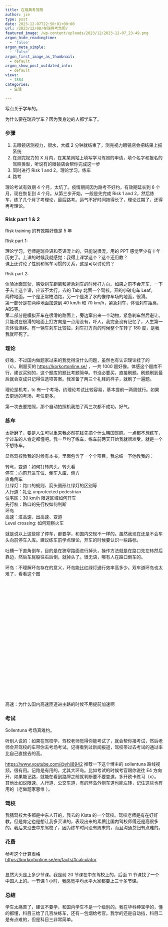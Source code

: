 ```yaml
---
title: 在瑞典考驾照
author: jie
type: post
date: 2023-12-07T22:50:01+00:00
url: /2023/12/08/在瑞典考驾照/
featured_image: /wp-content/uploads/2023/12/2023-12-07_23-49.png
argon_hide_readingtime:
  - 'false'
argon_meta_simple:
  - 'false'
argon_first_image_as_thumbnail:
  - default
argon_show_post_outdated_info:
  - default
views:
  - 1884
categories:
  - 生活

---
```

写点关于学车的。

为什么要在瑞典学车？因为我身边的人都学车了。

### 步骤

  1. 去眼镜店测视力，很水，大概 2 分钟就结束了，测完视力眼镜店会把结果上报系统
  2. 在测完视力的 X 月内，在某某网站上填写学习驾照的申请，填个名字和报名的驾照类型，听说有的眼镜店会帮你完成这一步
  3. 同时进行 Risk 1 and 2，理论学习，练车
  4. 路考

理论考试有效期 4 个月，太坑了。疫情期间因为路考不好约，有效期延长到 6 个月，现在恢复到 4 个月。从第三步开始，一般是先完成 Risk 1 and 2，然后练车，练了几个月了考理论，最后路考。运气不好时间拖得长了，理论过期了，还得再考理论。

### Risk part 1 & 2

Risk training 的有效期好像是 5 年

Risk part 1:

理论学习，老师是瑞典语和英语混上的，只能说很混，用的 PPT 感觉至少有十年历史了。上课的时候我就感觉：我得上课学这个？这个还用教？  
课上还讨论了性别和驾车习惯的关系，这是可以讨论的？

Risk part 2:

体验冰面驾驶，感受刹车距离和紧急刹车的时候打方向。如果之前不会开车，一下子去上这个课，应该不太行。去的 Taby 北面一个驾校。开的小破电车 Leaf。  
两种地面，一个是正常柏油路，另一个是泼了水的像停车场的地面，很滑。  
第一部分是在两种地面加速到 40 km/h 和 70 km/h，紧急刹车，体验刹车距离，ABS等。  
第二部分是模拟开车在很滑的路面上，旁边窜出来一个动物，紧急刹车然后避让。只能说在很滑的地面上打方向是一点用没有，吓人，我完全没有记忆了，人生第一次体验漂移。有一辆车刹车比较拉，刹车打方向的时候整个车转了 180 度，是我我就吓死了。

### 理论

好难，不过国内做题家过来的我觉得没什么问题，虽然也有认识理论挂了的（x）。刷题买的 <https://korkortonline.se/> ，一共 1000 题好像。体感这个题库不行，建议买别的，这个题库的题比考题简单。书没必要买，直接刷题。刷题刷到最后就会变成只记得住选项答案。我准备了两三个礼拜的样子，就刷了一遍题。

理论是机考，tc 有一个考场，约理论考试比较容易，基本提前一两周就行。如果去更远的考场，考位更多。

第一次去要拍照，那个自动拍照机我拍了两三次都不成功，好气。

### 练车

太折磨了，要是人生可以重来我必然花钱先搞个什么韩国驾照。一点都不想练车，学过车的人肯定都懂吧。我一旦约了练车，练车前两天开始我就很难受，就是一个不想练车。

显然驾校教我的时候有本书，里面包含了一个个项目，我总结一下他教我的：

转弯，变道：如何打转向头，转头看  
停车：向前开进车位、倒车入库、侧方  
直角倒车  
红绿灯：路口的规则、箭头圆形红绿灯的区别等  
人行道：礼让 unprotected pedestrian  
住宅区：30 km/h 限速区域如何开车  
先行权：路口的先行权如何判断  
环岛  
高速：进高速、出高速、变道  
Level crossing: 如何观察火车

就是说以上这些除了停车，都要学，和国内交规不一样的。虽然我现在还是不会车头向前停车入库。建议练车前学点理论，开车的时候要认识一些路标。

吐槽一下直角倒车，目的是在狭窄路面进行掉头，操作方法就是在路口先左转然后靠边，然后车屁股往右后倒，就掉头了。很无语，哪有人在路口倒车的。

环岛：不理解环岛存在的意义，环岛能比红绿灯通行效率高多少。双车道环岛也太难了，看看这个图

<div class="wp-block-image">
  <figure class="aligncenter size-large is-resized">
  
  <div class='fancybox-wrapper lazyload-container-unload' data-fancybox='post-images' href='https://apodized.com/wp-content/uploads/2023/12/Image_1701986934602__01-1024x735.jpg'>
    <img class="lazyload lazyload-style-1" src="data:image/svg+xml;base64,PCEtLUFyZ29uTG9hZGluZy0tPgo8c3ZnIHdpZHRoPSIxIiBoZWlnaHQ9IjEiIHhtbG5zPSJodHRwOi8vd3d3LnczLm9yZy8yMDAwL3N2ZyIgc3Ryb2tlPSIjZmZmZmZmMDAiPjxnPjwvZz4KPC9zdmc+"  loading="lazy" data-original="https://apodized.com/wp-content/uploads/2023/12/Image_1701986934602__01-1024x735.jpg" src="data:image/png;base64,iVBORw0KGgoAAAANSUhEUgAAAAEAAAABCAYAAAAfFcSJAAAAAXNSR0IArs4c6QAAAARnQU1BAACxjwv8YQUAAAAJcEhZcwAADsQAAA7EAZUrDhsAAAANSURBVBhXYzh8+PB/AAffA0nNPuCLAAAAAElFTkSuQmCC" alt="" class="wp-image-565" width="512" height="368"  sizes="(max-width: 512px) 100vw, 512px" />
  </div></figure>
</div>

高速：为什么国内高速匝道进主路的时候不用提前加速啊

### 考试

Sollentuna 考场真难约。

听别人说的：如果在驾校学，驾校老师觉得你能考试了，就会帮你报考试，然后老师会开驾校的车带你去考场考试。记得看到过新闻报道，驾校带过去考试的通过率比自己直接去的高。

<https://www.youtube.com/@yhli8942> 推荐一下这个博主的 sollentuna 路线视频，很有用。记路是有用的，尤其大环岛。比如考试的时候考官跟你说往 E4 方向开，如果能记路，就能在看到路牌之前就判断要不要变道。多开欧卡练习（x）。其他比如说限速、人行道、公交车道，有的环岛外侧车道也能左转，记住这些也有用的（老做题家思维 ）。

### 驾校

我猜驾校大多都是中东人开的，我去的 Kista 的一个驾校。驾校老师是有在好好教，但是肯定也是想让我多买课的，表现出来的素质比国内驾校师傅还是高很多的。我后来没去中东驾校了，因为练车时间没有周末的，而且沟通总归有点难的。

### 花费

参考这个计算表格  
<https://korkortonline.se/en/facts/#calculator>

<div class="wp-block-image">
  <figure class="aligncenter size-full is-resized">
  
  <div class='fancybox-wrapper lazyload-container-unload' data-fancybox='post-images' href='http://apodized.com/wp-content/uploads/2023/12/2023-12-07_16-51.png'>
    <img class="lazyload lazyload-style-1" src="data:image/svg+xml;base64,PCEtLUFyZ29uTG9hZGluZy0tPgo8c3ZnIHdpZHRoPSIxIiBoZWlnaHQ9IjEiIHhtbG5zPSJodHRwOi8vd3d3LnczLm9yZy8yMDAwL3N2ZyIgc3Ryb2tlPSIjZmZmZmZmMDAiPjxnPjwvZz4KPC9zdmc+"  loading="lazy" data-original="http://apodized.com/wp-content/uploads/2023/12/2023-12-07_16-51.png" src="data:image/png;base64,iVBORw0KGgoAAAANSUhEUgAAAAEAAAABCAYAAAAfFcSJAAAAAXNSR0IArs4c6QAAAARnQU1BAACxjwv8YQUAAAAJcEhZcwAADsQAAA7EAZUrDhsAAAANSURBVBhXYzh8+PB/AAffA0nNPuCLAAAAAElFTkSuQmCC" alt="" class="wp-image-564" width="-98" height="-96"  sizes="(max-width: 727px) 100vw, 727px" />
  </div></figure>
</div>

显然大头是上多少节课。我是前 20 节课在中东驾校上的，后面 11 节课找了一个中国人上的。一节课 1 小时，我感觉平均水平大家都要上三十多节课。

### 总结

学车太痛苦了，建议不要学，和国内学车不是一个级别的。我在华科绅宝学的，懂的都懂，科目三给了几百块练车，还有一包烟给考官。我学的还是自动挡，科目二是有点难的，但是科目三非常简单。